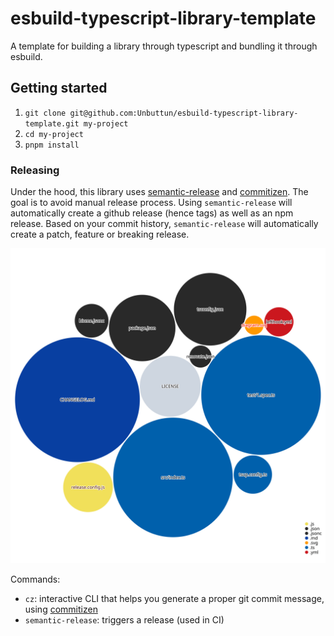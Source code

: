 # esbuild-typescript-library-template

A template for building a library through typescript and bundling it through esbuild.

## Getting started

1. `git clone git@github.com:Unbuttun/esbuild-typescript-library-template.git my-project`
2. `cd my-project`
3. `pnpm install`

### Releasing

Under the hood, this library uses [semantic-release](https://github.com/semantic-release/semantic-release) and [commitizen](https://github.com/commitizen/cz-cli).
The goal is to avoid manual release process. Using `semantic-release` will automatically create a github release (hence tags) as well as an npm release.
Based on your commit history, `semantic-release` will automatically create a patch, feature or breaking release.

![Visualization of this repo](./diagram.svg)

Commands:

- `cz`: interactive CLI that helps you generate a proper git commit message, using [commitizen](https://github.com/commitizen/cz-cli)
- `semantic-release`: triggers a release (used in CI)

